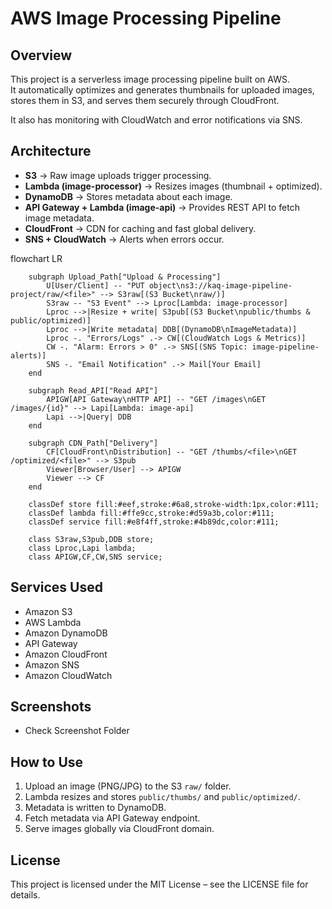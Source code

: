 # AWS Image Processing Pipeline

## Overview
This project is a serverless image processing pipeline built on AWS.  
It automatically optimizes and generates thumbnails for uploaded images, stores them in S3, and serves them securely through CloudFront.  

It also has monitoring with CloudWatch and error notifications via SNS.

## Architecture
- **S3** → Raw image uploads trigger processing.  
- **Lambda (image-processor)** → Resizes images (thumbnail + optimized).  
- **DynamoDB** → Stores metadata about each image.  
- **API Gateway + Lambda (image-api)** → Provides REST API to fetch image metadata.  
- **CloudFront** → CDN for caching and fast global delivery.  
- **SNS + CloudWatch** → Alerts when errors occur.  

flowchart LR
```mermaid
    subgraph Upload_Path["Upload & Processing"]
        U[User/Client] -- "PUT object\ns3://kaq-image-pipeline-project/raw/<file>" --> S3raw[(S3 Bucket\nraw/)]
        S3raw -- "S3 Event" --> Lproc[Lambda: image-processor]
        Lproc -->|Resize + write| S3pub[(S3 Bucket\npublic/thumbs & public/optimized)]
        Lproc -->|Write metadata| DDB[(DynamoDB\nImageMetadata)]
        Lproc -. "Errors/Logs" .-> CW[(CloudWatch Logs & Metrics)]
        CW -. "Alarm: Errors > 0" .-> SNS[(SNS Topic: image-pipeline-alerts)]
        SNS -. "Email Notification" .-> Mail[Your Email]
    end

    subgraph Read_API["Read API"]
        APIGW[API Gateway\nHTTP API] -- "GET /images\nGET /images/{id}" --> Lapi[Lambda: image-api]
        Lapi -->|Query| DDB
    end

    subgraph CDN_Path["Delivery"]
        CF[CloudFront\nDistribution] -- "GET /thumbs/<file>\nGET /optimized/<file>" --> S3pub
        Viewer[Browser/User] --> APIGW
        Viewer --> CF
    end

    classDef store fill:#eef,stroke:#6a8,stroke-width:1px,color:#111;
    classDef lambda fill:#ffe9cc,stroke:#d59a3b,color:#111;
    classDef service fill:#e8f4ff,stroke:#4b89dc,color:#111;

    class S3raw,S3pub,DDB store;
    class Lproc,Lapi lambda;
    class APIGW,CF,CW,SNS service;
```


## Services Used
- Amazon S3  
- AWS Lambda  
- Amazon DynamoDB  
- API Gateway  
- Amazon CloudFront  
- Amazon SNS  
- Amazon CloudWatch  

## Screenshots
- Check Screenshot Folder

## How to Use
1. Upload an image (PNG/JPG) to the S3 `raw/` folder.  
2. Lambda resizes and stores `public/thumbs/` and `public/optimized/`.  
3. Metadata is written to DynamoDB.  
4. Fetch metadata via API Gateway endpoint.  
5. Serve images globally via CloudFront domain.  

## License
This project is licensed under the MIT License – see the LICENSE file for details.
